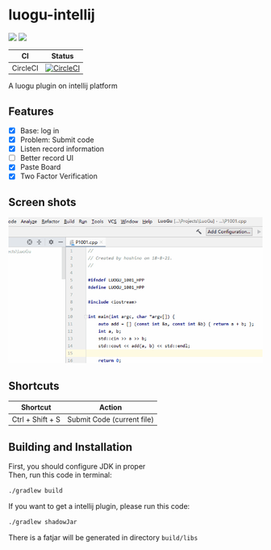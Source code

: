 # luogu-intellij

[![](https://img.shields.io/jetbrains/plugin/d/12846-luogu-intellij)](https://plugins.jetbrains.com/plugin/12846-luogu-intellij)
[![](https://img.shields.io/github/license/HoshinoTented/luogu-intellij)](LICENSE.md)

CI      | Status
--------|-------
CircleCI|[![CircleCI](https://circleci.com/gh/HoshinoTented/luogu-intellij.svg?style=svg)](https://circleci.com/gh/HoshinoTented/luogu-intellij)

A luogu plugin on intellij platform  

## Features
- [x] Base: log in
- [x] Problem: Submit code
- [x] Listen record information 
- [ ] Better record UI
- [x] Paste Board
- [x] Two Factor Verification

## Screen shots
![](screenshot/0.0.3-1.gif)

## Shortcuts
Shortcut             | Action
:-------------------:|:--------:
Ctrl + Shift + S     | Submit Code (current file) 

## Building and Installation
First, you should configure JDK in proper  
Then, run this code in terminal:  

```bash
./gradlew build
```

If you want to get a intellij plugin, please run this code:  

```bash
./gradlew shadowJar
```

There is a fatjar will be generated in directory `build/libs`  